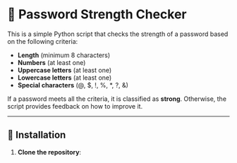 # 🔐 Password Strength Checker
  
This is a simple Python script that checks the strength of a password based on the following criteria:  
- **Length** (minimum 8 characters)  
- **Numbers** (at least one)  
- **Uppercase letters** (at least one)  
- **Lowercase letters** (at least one)  
- **Special characters** (@, $, !, %, *, ?, &)  

If a password meets all the criteria, it is classified as **strong**. Otherwise, the script provides feedback on how to improve it.  

---

## 🚀 Installation  
1. **Clone the repository**:  
   ```sh
